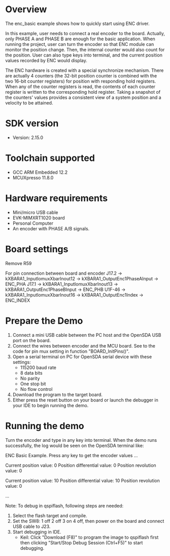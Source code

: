 Overview
========

The enc_basic example shows how to quickly start using ENC driver.

In this example, user needs to connect a real encoder to the board. Actually, only PHASE A and PHASE B are enough for the basic application. When running the project, user can turn the encoder so that ENC module can monitor the position change. Then, the internal counter would also count for the position. User can also type keys into terminal, and the current position values recorded by ENC would display. 

The ENC hardware is created with a special synchronize mechanism. There are actually 4 counters (the 32-bit position counter is combined with the two 16-bit counter registers) for position with responding hold registers. When any of the counter registers is read, the contents of each counter register is written to the corresponding hold register. Taking a snapshot of the counters' values provides a consistent view of a system position and a velocity to be attained.


SDK version
===========
- Version: 2.15.0

Toolchain supported
===================
- GCC ARM Embedded  12.2
- MCUXpresso  11.8.0

Hardware requirements
=====================
- Mini/micro USB cable
- EVK-MIMXRT1020 board
- Personal Computer
- An encoder with PHASE A/B signals.

Board settings
==============
Remove R59 

For pin connection between board and encoder
      J17.2 -> kXBARA1_InputIomuxXbarInout12 -> kXBARA1_OutputEnc1PhaseAInput -> ENC_PHA
      J17.1 -> kXBARA1_InputIomuxXbarInout13 -> kXBARA1_OutputEnc1PhaseBInput -> ENC_PHB
      U1F-46 -> kXBARA1_InputIomuxXbarInout16 -> kXBARA1_OutputEnc1Index -> ENC_INDEX


Prepare the Demo
================
1.  Connect a mini USB cable between the PC host and the OpenSDA USB port on the board.
2.  Connect the wires between encoder and the MCU board. See to the code for pin mux setting in function "BOARD_InitPins()".
3.  Open a serial terminal on PC for OpenSDA serial device with these settings:
    - 115200 baud rate
    - 8 data bits
    - No parity
    - One stop bit
    - No flow control
4.  Download the program to the target board.
5.  Either press the reset button on your board or launch the debugger in your IDE to begin running the demo.

Running the demo
================
Turn the encoder and type in any key into terminal.
When the demo runs successfully, the log would be seen on the OpenSDA terminal like:

ENC Basic Example.
Press any key to get the encoder values ...

Current position value: 0
Position differential value: 0
Position revolution value: 0

Current position value: 10
Position differential value: 10
Position revolution value: 0

...



Note:
To debug in qspiflash, following steps are needed:
1. Select the flash target and compile.
2. Set the SW8: 1 off 2 off 3 on 4 off, then power on the board and connect USB cable to J23.
3. Start debugging in IDE.
   - Keil: Click "Download (F8)" to program the image to qspiflash first then clicking "Start/Stop Debug Session (Ctrl+F5)" to start debugging.
